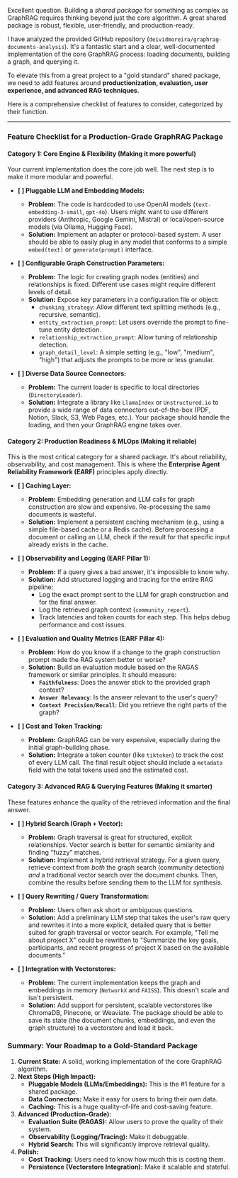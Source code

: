 Excellent question. Building a *shared package* for something as complex as GraphRAG requires thinking beyond just the core algorithm. A great shared package is robust, flexible, user-friendly, and production-ready.

I have analyzed the provided GitHub repository (`deividmoreira/graphrag-documents-analysis`). It's a fantastic start and a clear, well-documented implementation of the core GraphRAG process: loading documents, building a graph, and querying it.

To elevate this from a great project to a "gold standard" shared package, we need to add features around **productionization, evaluation, user experience, and advanced RAG techniques**.

Here is a comprehensive checklist of features to consider, categorized by their function.

---

### Feature Checklist for a Production-Grade GraphRAG Package

#### Category 1: Core Engine & Flexibility (Making it more powerful)

Your current implementation does the core job well. The next step is to make it more modular and powerful.

*   **[ ] Pluggable LLM and Embedding Models:**
    *   **Problem:** The code is hardcoded to use OpenAI models (`text-embedding-3-small`, `gpt-4o`). Users might want to use different providers (Anthropic, Google Gemini, Mistral) or local/open-source models (via Ollama, Hugging Face).
    *   **Solution:** Implement an adapter or protocol-based system. A user should be able to easily plug in any model that conforms to a simple `embed(text)` or `generate(prompt)` interface.

*   **[ ] Configurable Graph Construction Parameters:**
    *   **Problem:** The logic for creating graph nodes (entities) and relationships is fixed. Different use cases might require different levels of detail.
    *   **Solution:** Expose key parameters in a configuration file or object:
        *   `chunking_strategy`: Allow different text splitting methods (e.g., recursive, semantic).
        *   `entity_extraction_prompt`: Let users override the prompt to fine-tune entity detection.
        *   `relationship_extraction_prompt`: Allow tuning of relationship detection.
        *   `graph_detail_level`: A simple setting (e.g., "low", "medium", "high") that adjusts the prompts to be more or less granular.

*   **[ ] Diverse Data Source Connectors:**
    *   **Problem:** The current loader is specific to local directories (`DirectoryLoader`).
    *   **Solution:** Integrate a library like `LlamaIndex` or `Unstructured.io` to provide a wide range of data connectors out-of-the-box (PDF, Notion, Slack, S3, Web Pages, etc.). Your package should handle the loading, and then your GraphRAG engine takes over.

#### Category 2: Production Readiness & MLOps (Making it reliable)

This is the most critical category for a shared package. It's about reliability, observability, and cost management. This is where the **Enterprise Agent Reliability Framework (EARF)** principles apply directly.

*   **[ ] Caching Layer:**
    *   **Problem:** Embedding generation and LLM calls for graph construction are slow and expensive. Re-processing the same documents is wasteful.
    *   **Solution:** Implement a persistent caching mechanism (e.g., using a simple file-based cache or a Redis cache). Before processing a document or calling an LLM, check if the result for that specific input already exists in the cache.

*   **[ ] Observability and Logging (EARF Pillar 1):**
    *   **Problem:** If a query gives a bad answer, it's impossible to know why.
    *   **Solution:** Add structured logging and tracing for the entire RAG pipeline:
        *   Log the exact prompt sent to the LLM for graph construction and for the final answer.
        *   Log the retrieved graph context (`community_report`).
        *   Track latencies and token counts for each step. This helps debug performance and cost issues.

*   **[ ] Evaluation and Quality Metrics (EARF Pillar 4):**
    *   **Problem:** How do you know if a change to the graph construction prompt made the RAG system better or worse?
    *   **Solution:** Build an evaluation module based on the RAGAS framework or similar principles. It should measure:
        *   **`Faithfulness`**: Does the answer stick to the provided graph context?
        *   **`Answer Relevancy`**: Is the answer relevant to the user's query?
        *   **`Context Precision/Recall`**: Did you retrieve the right parts of the graph?

*   **[ ] Cost and Token Tracking:**
    *   **Problem:** GraphRAG can be very expensive, especially during the initial graph-building phase.
    *   **Solution:** Integrate a token counter (like `tiktoken`) to track the cost of every LLM call. The final result object should include a `metadata` field with the total tokens used and the estimated cost.

#### Category 3: Advanced RAG & Querying Features (Making it smarter)

These features enhance the quality of the retrieved information and the final answer.

*   **[ ] Hybrid Search (Graph + Vector):**
    *   **Problem:** Graph traversal is great for structured, explicit relationships. Vector search is better for semantic similarity and finding "fuzzy" matches.
    *   **Solution:** Implement a hybrid retrieval strategy. For a given query, retrieve context from *both* the graph search (community detection) *and* a traditional vector search over the document chunks. Then, combine the results before sending them to the LLM for synthesis.

*   **[ ] Query Rewriting / Query Transformation:**
    *   **Problem:** Users often ask short or ambiguous questions.
    *   **Solution:** Add a preliminary LLM step that takes the user's raw query and rewrites it into a more explicit, detailed query that is better suited for graph traversal or vector search. For example, "Tell me about project X" could be rewritten to "Summarize the key goals, participants, and recent progress of project X based on the available documents."

*   **[ ] Integration with Vectorstores:**
    *   **Problem:** The current implementation keeps the graph and embeddings in memory (`NetworkX` and `FAISS`). This doesn't scale and isn't persistent.
    *   **Solution:** Add support for persistent, scalable vectorstores like ChromaDB, Pinecone, or Weaviate. The package should be able to save its state (the document chunks, embeddings, and even the graph structure) to a vectorstore and load it back.

### Summary: Your Roadmap to a Gold-Standard Package

1.  **Current State:** A solid, working implementation of the core GraphRAG algorithm.
2.  **Next Steps (High Impact):**
    *   **Pluggable Models (LLMs/Embeddings):** This is the #1 feature for a shared package.
    *   **Data Connectors:** Make it easy for users to bring their own data.
    *   **Caching:** This is a huge quality-of-life and cost-saving feature.
3.  **Advanced (Production-Grade):**
    *   **Evaluation Suite (RAGAS):** Allow users to prove the quality of their system.
    *   **Observability (Logging/Tracing):** Make it debuggable.
    *   **Hybrid Search:** This will significantly improve retrieval quality.
4.  **Polish:**
    *   **Cost Tracking:** Users need to know how much this is costing them.
    *   **Persistence (Vectorstore Integration):** Make it scalable and stateful.


